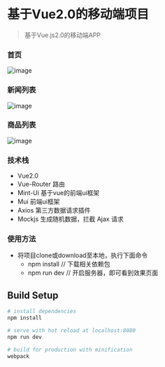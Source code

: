 # 基于Vue2.0的移动端项目

> 基于Vue.js2.0的移动端APP

### 首页
![image](https://github.com/zhangqian00/Vue2.x-mobileSystem/tree/master/static/imgs/folder/01.png)
### 新闻列表
![image](https://github.com/zhangqian00/Vue2.x-mobileSystem/tree/master/static/imgs/folder/02.png)
### 商品列表
![image](https://github.com/zhangqian00/Vue2.x-mobileSystem/tree/master/static/imgs/folder/03.png)

### 技术栈
- Vue2.0
- Vue-Router  路由
- Mint-Ui  基于vue的前端ui框架
- Mui  前端ui框架
- Axios  第三方数据请求插件
- Mockjs  生成随机数据，拦截 Ajax 请求

### 使用方法
- 将项目clone或download至本地，执行下面命令
	+ npm install  // 下载相关依赖包
	+ npm run dev  // 开启服务器，即可看到效果页面

## Build Setup

``` bash
# install dependencies
npm install

# serve with hot reload at localhost:8080
npm run dev

# build for production with minification
webpack
```